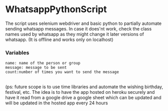 # WhatsappPythonScript
The script uses selenium webdriver and basic python to partially automate sending whatsapp messages. In case it does'nt work, check the class names used by whatsapp as they might change it later versions of whatsapp. (It is offline and works only on localhost)
<br>
### Variables

` name: name of the person or group `
<br>
`message: message to be sent`
<br>
`count:number of times you want to send the message`

<br>
(ps: future scope is to use time libraries and automate the wishing birthday, festival, etc. The idea is to have the app hosted on heroku securely and have it read from a google drive a google sheet which can be updated and will be updated in the hosted app every 24 hours
